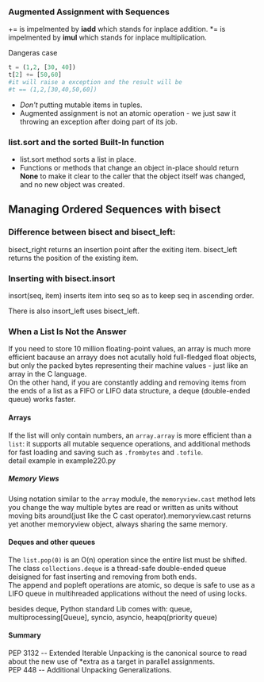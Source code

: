 ### Augmented Assignment with Sequences

+= is impelmented by __iadd__ which stands for inplace addition.
*= is impelmented by __imul__ which stands for inplace multiplication.
 
Dangeras case
```python
t = (1,2, [30, 40])
t[2] += [50,60]
#it will raise a exception and the result will be 
#t == (1,2,[30,40,50,60])
```

- *Don't* putting mutable items in tuples.
- Augmented assignment is not an atomic operation - we just saw it throwing an exception after doing part of its job.

### list.sort and the sorted Built-In function
- list.sort method sorts a list in place.
- Functions or methods that change an object in-place should return __None__ to make it clear to the caller that the object itself was changed, and no new object was created.

## Managing Ordered Sequences with bisect

### Difference between bisect and bisect_left:
   bisect_right returns an insertion point after the exiting item.
bisect_left returns the position of the existing item.

### Inserting with bisect.insort
insort(seq, item) inserts item into seq so as to keep seq in ascending order.
   
There is also insort_left uses bisect_left.

### When a List Is Not the Answer

If you need to store 10 million floating-point values, an array is much more efficient bacause an arrayy does not acutally hold full-fledged float objects, but only the packed bytes representing their machine values - just like an array in the C language.   
On the other hand, if you are constantly adding and removing items from the ends of a list as a FIFO or LIFO data structure, a deque (double-ended queue) works faster.

#### Arrays
If the list will only contain numbers, an ```array.array``` is more efficient than a ```list```: it supports all mutable sequence operations, and additional methods for fast loading and saving such as ```.frombytes``` and ```.tofile```.   
detail example in example220.py

##### Memory Views
Using notation similar to the ```array``` module, the ```memoryview.cast``` method lets you change the way multiple bytes are read or written as units without moving bits around(just like the C cast operator).memoryview.cast returns yet another memoryview object, always sharing the same memory.

#### Deques and other queues
The ```list.pop(0)``` is an O(n) operation since the entire list must be shifted.    
The class ```collections.deque``` is a thread-safe double-ended queue deisigned for fast inserting and removing from both ends.    
The append and popleft operations are atomic, so deque is safe to use as a LIFO queue in multihreaded applications without the need of using locks.    

besides deque, Python standard Lib comes with:
queue, multiprocessing[Queue], syncio, asyncio, heapq(priority queue)

#### Summary
PEP 3132 -- Extended Iterable Unpacking is the canonical source to read about the new use of *extra as a target in parallel assignments.   
PEP 448 -- Additional Unpacking Generalizations.    
